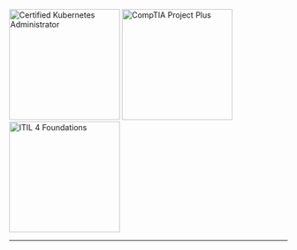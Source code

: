 <img src="https://github.com/AgentSanchez/AgentSanchez/assets/37169160/072f5f72-2a00-4ba5-9133-6d2aed7593ab" alt="Certified Kubernetes Administrator" width="200"/>
<img src="https://github.com/AgentSanchez/AgentSanchez/assets/37169160/6ee12ff3-e9e5-4cc3-865d-f32b747f867d" alt="CompTIA Project Plus" width="200"/>
<img src="https://github.com/AgentSanchez/AgentSanchez/assets/37169160/18b4fe7e-18db-4e2a-bb48-359fef0b46dc" alt="ITIL 4 Foundations" width="200"/>

---

<!--
**AgentSanchez/AgentSanchez** is a ✨ _special_ ✨ repository because its `README.md` (this file) appears on your GitHub profile.

Here are some ideas to get you started:

- 🔭 I’m currently working on ...
- 🌱 I’m currently learning ...
- 👯 I’m looking to collaborate on ...
- 🤔 I’m looking for help with ...
- 💬 Ask me about ...
- 📫 How to reach me: ...
- 😄 Pronouns: ...
- ⚡ Fun fact: ...
-->
